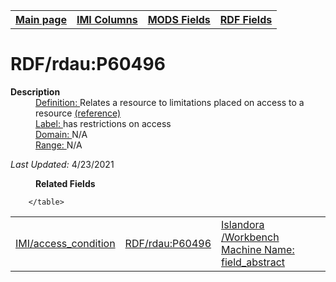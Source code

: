 <!DOCTYPE html>
<html>

<body>
<table style="width:100%">
  <tr>
    <th><a href="index.md">Main page</a></th>
	<th><a href="IMI.md">IMI Columns</a></th>
    <th><a href="MODS.md">MODS Fields</a></th>
    <th><a href="RDF.md">RDF Fields</a></th>
  </tr>
</table>



<h1>RDF/rdau:P60496</h1>
<dl>
  <dt><b>Description</b></dt>
  <dd><ins>Definition: </ins>Relates a resource to limitations placed on access to a resource <a href="http://www.rdaregistry.info/Elements/u/#P60496">(reference)</a></dd>
  <dd><ins>Label: </ins> has restrictions on access</dd>
  <dd><ins>Domain: </ins> N/A</dd>
  <dd><ins>Range: </ins> N/A</dd>
</dl>
<p><i>Last Updated: </i>4/23/2021</p>
<dl>
	<dd><b>Related Fields</b></dd>
		<table>
			<td><a href="access_condition.md">IMI/access_condition</a></td>
			<td><a href="rdf.rdau.p60496.md">RDF/rdau:P60496</a></td>
			<td> <ins>Islandora /Workbench Machine Name: </ins><a href="workbench_abstract.md">field_abstract</a></td>

		</table>
</dl>
</body>
</html>
